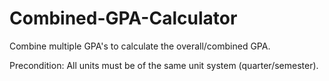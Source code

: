 # Combined-GPA-Calculator

Combine multiple GPA's to calculate the overall/combined GPA.

Precondition: All units must be of the same unit system (quarter/semester).
